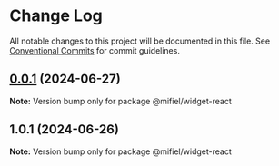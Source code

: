 # Change Log

All notable changes to this project will be documented in this file.
See [Conventional Commits](https://conventionalcommits.org) for commit guidelines.

## [0.0.1](https://github.com/Mifiel/mifiel-js/compare/@mifiel/widget-react@1.0.1...@mifiel/widget-react@0.0.1) (2024-06-27)

**Note:** Version bump only for package @mifiel/widget-react





## 1.0.1 (2024-06-26)

**Note:** Version bump only for package @mifiel/widget-react
